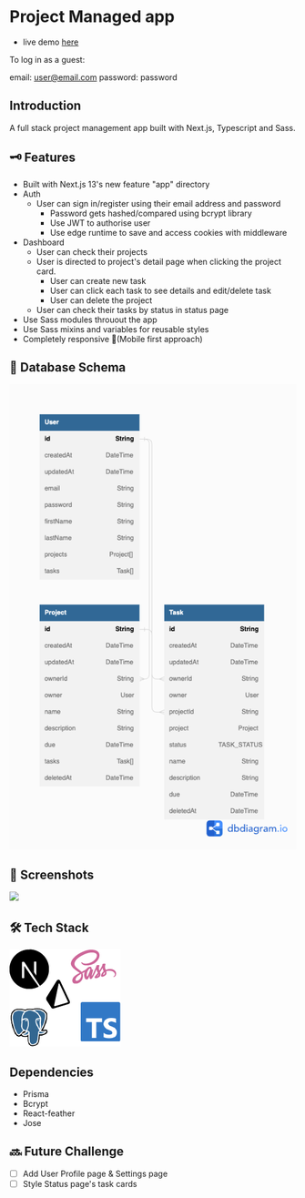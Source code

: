 # Project Managed app

* live demo <a href="https://project-managed-app.vercel.app/" target="_blank" rel="noopener">here</a>

To log in as a guest: 

email: user@email.com
password: password

## Introduction

A full stack project management app built with Next.js, Typescript and Sass.


## 🗝️ Features

* Built with Next.js 13's new feature "app" directory
* Auth
  * User can sign in/register using their email address and password
    * Password gets hashed/compared using bcrypt library
    * Use JWT to authorise user
    * Use edge runtime to save and access cookies with middleware
* Dashboard 
  * User can check their projects
  * User is directed to project's detail page when clicking the project card.
    * User can create new task
    * User can click each task to see details and edit/delete task
    * User can delete the project
  * User can check their tasks by status in status page
* Use Sass modules throuout the app
* Use Sass mixins and variables for reusable styles
* Completely responsive 🙌(Mobile first approach)

## 📀 Database Schema
![schema](./public/schema-diagram.png)

## 📸 Screenshots
<img src="https://imgur.com/WmVKOXb.jpg" width="350" height="auto">

## 🛠️ Tech Stack
![techStack](./public/techstack.png)

## Dependencies
* Prisma
* Bcrypt
* React-feather
* Jose
## 🔜 Future Challenge
- [ ] Add User Profile page & Settings page
- [ ] Style Status page's task cards